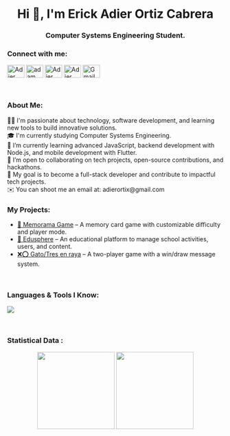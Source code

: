 <h1 align="center">Hi 👋, I'm Erick Adier Ortiz Cabrera</h1>
<h3 align="center">Computer Systems Engineering Student.</h3>

<h3 align="left">Connect with me:</h3>
<p align="left">
  <a href="https://www.linkedin.com/in/adier-ortiz-501978361/" target="blank"><img align="center"
      src="https://raw.githubusercontent.com/rahuldkjain/github-profile-readme-generator/master/src/images/icons/Social/linked-in-alt.svg"
      alt="Adier Ortiz" height="30" width="40" /></a>
  <a href="https://www.facebook.com/adier.ortiz.2025/" target="blank"><img align="center"
      src="https://raw.githubusercontent.com/rahuldkjain/github-profile-readme-generator/master/src/images/icons/Social/facebook.svg"
      alt="adam pithen wala" height="30" width="40" /></a>
  <a href="https://www.instagram.com/erick.a.5/" target="blank"><img align="center"
      src="https://raw.githubusercontent.com/rahuldkjain/github-profile-readme-generator/master/src/images/icons/Social/instagram.svg"
      alt="Adier Ortiz" height="30" width="40" /></a>
  <a href="https://x.com/Adierortix" target="blank"><img align="center"
      src="https://raw.githubusercontent.com/rahuldkjain/github-profile-readme-generator/master/src/images/icons/Social/twitter.svg"
      alt="Adier Ortiz" height="30" width="40" /></a>
  <a href="mailto:adierortixgmail.com">
  <img align="center"
       src="https://cdn.jsdelivr.net/npm/simple-icons@v5/icons/gmail.svg"
       alt="Gmail" height="30" width="40" /></a>
</p>

<br>

<h3 align="left">About Me:</h3>
  👨‍💻 I'm passionate about technology, software development, and learning new tools to build innovative solutions.<br>
  🎓 I'm currently studying Computer Systems Engineering.<br>
  🌱 I’m currently learning advanced JavaScript, backend development with Node.js, and mobile development with Flutter.<br>
  🤝 I’m open to collaborating on tech projects, open-source contributions, and hackathons.<br>
  🚀 My goal is to become a full-stack developer and contribute to impactful tech projects.<br>
  ✉️ You can shoot me an email at: adierortix@gmail.com
<br>

<h3 align="left">My Projects:</h3>
<ul>
  <li><a href="https://github.com/AdierECO/GAME-PUZZLE" target="_blank">🧠 Memorama Game</a> – A memory card game with customizable difficulty and player mode.</li>
  <li><a href="https://github.com/AdierECO/EDUSPHERE" target="_blank">📘 Edusphere</a> – An educational platform to manage school activities, users, and content.</li>
  <li><a href="https://github.com/AdierECO/GAME-CAT" target="_blank">❌⭕ Gato/Tres en raya</a> – A two-player game with a win/draw message system.</li>
</ul>

<br>

<h3 align="left">Languages & Tools I Know:</h3>
<p align="left">
  <a href="https://skillicons.dev">
    <img src="https://skillicons.dev/icons?i=git,py,java,js,html,vscode,django,androidstudio,dart,flutter,postman,css,cs,bootstrap,cpp,github,react,sublime,tailwind,ts,visualstudio,nextjs,nodejs,dotnet,supabase,prisma"/>
  </a>
</p>

<br>

<h3>Statistical Data :</h3>
<p align="center">
  <img height="180em" src="https://github-readme-stats-eight-theta.vercel.app/api/top-langs/?username=AdierECO&layout=compact&langs_count=8&theme=algolia"/>
  <img height="180em" src="https://github-readme-stats-eight-theta.vercel.app/api?username=AdierECO&show_icons=true&theme=algolia&include_all_commits=true&count_private=true"/>
</p>

